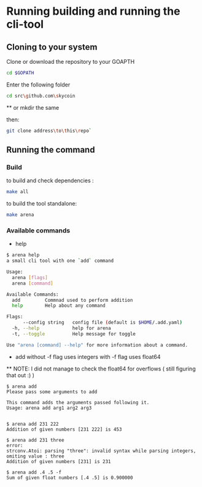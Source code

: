 # Running building and running the cli-tool

## Cloning to your system

Clone or download the repository to your GOAPTH

```bash
cd $GOPATH
````

Enter the following folder

```bash
cd src\github.com\skycoin
```
** or mkdir the same

then:

```bash
git clone address\to\this\repo`
```

## Running the command

### Build

to build and check dependencies :
```bash
make all
```
to build the tool standalone:

```bash
make arena
```

### Available commands

* help
```bash
$ arena help
a small cli tool with one `add` command

Usage:
  arena [flags]
  arena [command]

Available Commands:
  add         Commnad used to perform addition
  help        Help about any command

Flags:
      --config string   config file (default is $HOME/.add.yaml)
  -h, --help            help for arena
  -t, --toggle          Help message for toggle

Use "arena [command] --help" for more information about a command.
```

* add
  without -f flag uses integers
  with -f flag uses float64

** NOTE: I did not manage to check the float64 for overflows ( still figuring that out :) )

```
$ arena add
Please pass some arguments to add

This command adds the arguments passed following it.
Usage: arena add arg1 arg2 arg3


$ arena add 231 222
Addition of given numbers [231 222] is 453

$ arena add 231 three
error:
strconv.Atoi: parsing "three": invalid syntax while parsing integers, omiting value : three
Addition of given numbers [231] is 231

$ arena add .4 .5 -f
Sum of given float numbers [.4 .5] is 0.900000

```



